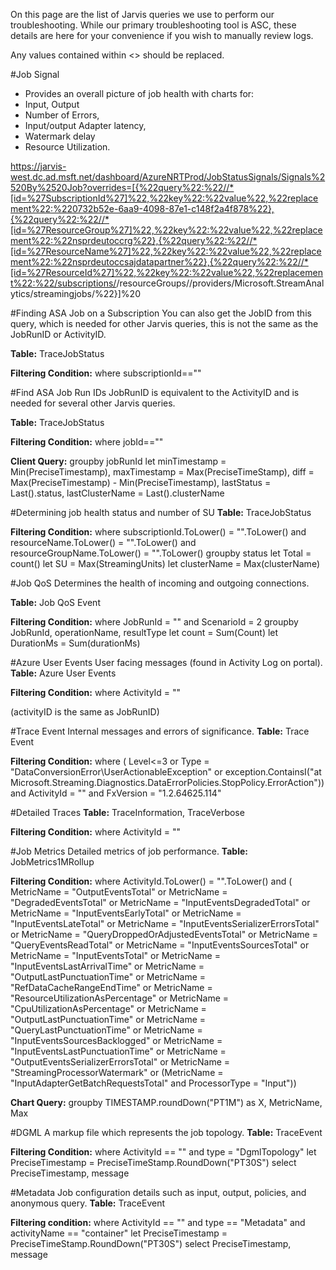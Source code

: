 On this page are the list of Jarvis queries we use to perform our troubleshooting. While our primary troubleshooting tool is ASC, these details are here for your convenience if you wish to manually review logs.

Any values contained within <> should be replaced.

#Job Signal
- Provides an overall picture of job health with charts for:
- Input, Output
- Number of Errors,
- Input/output Adapter latency,
- Watermark delay
- Resource Utilization.


https://jarvis-west.dc.ad.msft.net/dashboard/AzureNRTProd/JobStatusSignals/Signals%2520By%2520Job?overrides=[{%22query%22:%22//*[id=%27SubscriptionId%27]%22,%22key%22:%22value%22,%22replacement%22:%220732b52e-6aa9-4098-87e1-c148f2a4f878%22},{%22query%22:%22//*[id=%27ResourceGroup%27]%22,%22key%22:%22value%22,%22replacement%22:%22nsprdeutoccrg%22},{%22query%22:%22//*[id=%27ResourceName%27]%22,%22key%22:%22value%22,%22replacement%22:%22nsprdeutoccsajdatapartner%22},{%22query%22:%22//*[id=%27ResourceId%27]%22,%22key%22:%22value%22,%22replacement%22:%22/subscriptions/<subId>/resourceGroups/<resourceGroup>/providers/Microsoft.StreamAnalytics/streamingjobs/<jobname>%22}]%20

#Finding ASA Job on a Subscription
You can also get the JobID from this query, which is needed for other Jarvis queries, this is not the same as the JobRunID or ActivityID.

**Table:** 
TraceJobStatus

**Filtering Condition:** 
where subscriptionId=="<subid>"

#Find ASA Job Run IDs
JobRunID is equivalent to the ActivityID and is needed for several other Jarvis queries.

**Table:** 
TraceJobStatus

**Filtering Condition:**
where jobId=="<jobID>"

**Client Query:**
groupby jobRunId let minTimestamp  = Min(PreciseTimestamp), maxTimestamp  = Max(PreciseTimeStamp), diff  = Max(PreciseTimestamp) - Min(PreciseTimestamp), lastStatus  = Last().status, lastClusterName  = Last().clusterName

#Determining job health status and number of SU
**Table:**
TraceJobStatus

**Filtering Condition:** 
where subscriptionId.ToLower() = "<subid>".ToLower() and resourceName.ToLower() = "<jobname>".ToLower() and resourceGroupName.ToLower() = "<resourceGroupName>".ToLower() groupby status let Total = count() let SU = Max(StreamingUnits) let clusterName = Max(clusterName)

#Job QoS
Determines the health of incoming and outgoing connections.

**Table:** 
Job QoS Event

**Filtering Condition:**
where JobRunId = "<JobRunId>" and ScenarioId = 2 groupby JobRunId, operationName, resultType let count = Sum(Count) let DurationMs = Sum(durationMs)

#Azure User Events
User facing messages (found in Activity Log on portal).
**Table:** 
Azure User Events

**Filtering Condition:**
where ActivityId = "<jobRunID>"

(activityID is the same as JobRunID)

#Trace Event
Internal messages and errors of significance.
**Table:** 
Trace Event

**Filtering Condition:**
where      ( Level<=3 or Type = "DataConversionError\UserActionableException" or  exception.ContainsI("at Microsoft.Streaming.Diagnostics.DataErrorPolicies.StopPolicy.ErrorAction"))     and ActivityId = "<jobRunID>"      and FxVersion = "1.2.64625.114" 


#Detailed Traces
**Table:** 
TraceInformation, TraceVerbose

**Filtering Condition:**
where ActivityId = "<jobRunID>"

#Job Metrics
Detailed metrics of job performance.
**Table:** 
JobMetrics1MRollup

**Filtering Condition:**
where ActivityId.ToLower() = "<jobRunID>".ToLower() and ( MetricName = "OutputEventsTotal" or MetricName = "DegradedEventsTotal" or MetricName = "InputEventsDegradedTotal" or MetricName = "InputEventsEarlyTotal" or MetricName = "InputEventsLateTotal" or MetricName = "InputEventsSerializerErrorsTotal" or MetricName = "QueryDroppedOrAdjustedEventsTotal" or MetricName = "QueryEventsReadTotal" or MetricName = "InputEventsSourcesTotal" or MetricName = "InputEventsTotal" or MetricName = "InputEventsLastArrivalTime" or MetricName = "OutputLastPunctuationTime" or MetricName = "RefDataCacheRangeEndTime" or MetricName = "ResourceUtilizationAsPercentage" or MetricName = "CpuUtilizationAsPercentage" or MetricName = "OutputLastPunctuationTime" or MetricName = "QueryLastPunctuationTime" or MetricName = "InputEventsSourcesBacklogged" or MetricName = "InputEventsLastPunctuationTime" or MetricName = "OutputEventsSerializerErrorsTotal" or MetricName = "StreamingProcessorWatermark" or (MetricName = "InputAdapterGetBatchRequestsTotal" and ProcessorType = "Input"))

**Chart Query:**
groupby TIMESTAMP.roundDown("PT1M") as X, MetricName, Max

#DGML
A markup file which represents the job topology.
**Table:** 
TraceEvent

**Filtering Condition:**
where ActivityId == "<jobRunID>" and type = "DgmlTopology" let PreciseTimestamp = PreciseTimeStamp.RoundDown("PT30S") select PreciseTimestamp, message 

#Metadata
Job configuration details such as input, output, policies, and anonymous query.
**Table:** 
TraceEvent

**Filtering condition:**
where ActivityId == "<jobRunID>" and type == "Metadata" and activityName == "container" let PreciseTimestamp = PreciseTimeStamp.RoundDown("PT30S") select PreciseTimestamp, message 









